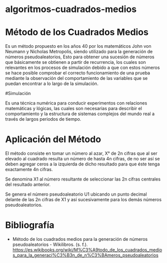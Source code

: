 ﻿# algoritmos-cuadrados-medios

 # Método de los Cuadrados Medios

Es un método propuesto en los años 40 por los matemáticos John von Neumann y Nicholas Metropolis, siendo utilizado para la generación de números pseudoaleatorios, Esto para obtener una sucesión de números que básicamente se obtienen a partir de recurrencia, los cuales son relevantes en los procesos de simulación debido a que con estos números se hace posible comprobar el correcto funcionamiento de una prueba mediante la observación del comportamiento de las variables que se puedan encontrar a lo largo de la simulación.


#Simulación

Es una técnica numérica para conducir experimentos con relaciones matemáticas y lógicas, las cuales son necesarias para describir el comportamiento y la estructura de sistemas complejos del mundo real a través de largos periodos de tiempo.

# Aplicación del Método

El método consiste en tomar un número al azar, X° de 2n cifras que al ser elevado al cuadrado resulta un número de hasta 4n cifras, de no ser así se deben agregar ceros a la izquierda de dicho resultado para que éste tenga exactamente 4n cifras.

Se denomina X1 al número resultante de seleccionar las 2n cifras centrales del resultado anterior.

Se genera el número pseudoaleatorio U1 ubicando un punto decimal delante de las 2n cifras de X1 y así sucesivamente para los demás números pseudoaleatorios.

# Bibliografía

- Método de los cuadrados medios para la generación de números pseudoaleatorios - Wikilibros. (s. f.). https://es.wikibooks.org/wiki/M%C3%A9todo_de_los_cuadrados_medios_para_la_generaci%C3%B3n_de_n%C3%BAmeros_pseudoaleatorios
